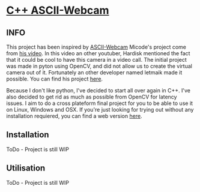 # [C++ ASCII-Webcam](https://github.com/Guerout-Arnaud/ascii-webcam)


## INFO
This project has been inspired by [ASCII-Webcam](https://github.com/micodeyt/ascii-webcam)
Micode's project come from [his video](https://youtu.be/DBnStqiLB-Q). In this video an other youtuber, Hardisk mentioned the fact that it could be cool to have this camera in a video call.
The initial project was made in pyton using OpenCV, and did not allow us to create the virtual camera out of it. Fortunately an other developer named letmaik made it possible. You can find his project [here](https://github.com/letmaik/pyvirtualcam/tree/master/pyvirtualcam).

Because I don't like python, I've decided to start all over again in C++.
I've also decided to get rid as much as possible from OpenCV for latency issues.
I aim to do a cross plateform final project for you to be able to use it on Linux, Windows and OSX.
If you're just looking for trying out without any installation requiered, you can find a web version [here](https://github.com/calvetalex/ascii-camera-online).

## Installation
ToDo - Project is still WIP

## Utilisation
ToDo - Project is still WIP

